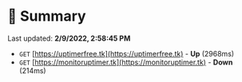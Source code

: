 # 📖 Summary
Last updated: **2/9/2022, 2:58:45 PM**

- `GET` [https://uptimerfree.tk](https://uptimerfree.tk) - **Up** (2968ms)
- `GET` [https://monitoruptimer.tk](https://monitoruptimer.tk) - **Down** (214ms)
